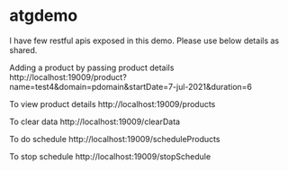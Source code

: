 # atgdemo

I have few restful apis exposed in this demo. Please use below details as shared.

Adding a product by passing product details
http://localhost:19009/product?name=test4&domain=pdomain&startDate=7-jul-2021&duration=6

To view product details
http://localhost:19009/products

To clear data
http://localhost:19009/clearData

To do schedule
http://localhost:19009/scheduleProducts

To stop schedule
http://localhost:19009/stopSchedule
